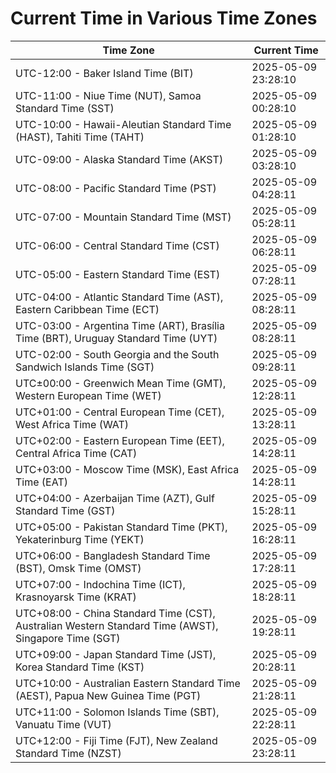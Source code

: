 # Current Time in Various Time Zones

| Time Zone | Current Time |
|-----------|--------------|
| UTC-12:00 - Baker Island Time (BIT) | 2025-05-09 23:28:10 |
| UTC-11:00 - Niue Time (NUT), Samoa Standard Time (SST) | 2025-05-09 00:28:10 |
| UTC-10:00 - Hawaii-Aleutian Standard Time (HAST), Tahiti Time (TAHT) | 2025-05-09 01:28:10 |
| UTC-09:00 - Alaska Standard Time (AKST) | 2025-05-09 03:28:10 |
| UTC-08:00 - Pacific Standard Time (PST) | 2025-05-09 04:28:11 |
| UTC-07:00 - Mountain Standard Time (MST) | 2025-05-09 05:28:11 |
| UTC-06:00 - Central Standard Time (CST) | 2025-05-09 06:28:11 |
| UTC-05:00 - Eastern Standard Time (EST) | 2025-05-09 07:28:11 |
| UTC-04:00 - Atlantic Standard Time (AST), Eastern Caribbean Time (ECT) | 2025-05-09 08:28:11 |
| UTC-03:00 - Argentina Time (ART), Brasília Time (BRT), Uruguay Standard Time (UYT) | 2025-05-09 08:28:11 |
| UTC-02:00 - South Georgia and the South Sandwich Islands Time (SGT) | 2025-05-09 09:28:11 |
| UTC±00:00 - Greenwich Mean Time (GMT), Western European Time (WET) | 2025-05-09 12:28:11 |
| UTC+01:00 - Central European Time (CET), West Africa Time (WAT) | 2025-05-09 13:28:11 |
| UTC+02:00 - Eastern European Time (EET), Central Africa Time (CAT) | 2025-05-09 14:28:11 |
| UTC+03:00 - Moscow Time (MSK), East Africa Time (EAT) | 2025-05-09 14:28:11 |
| UTC+04:00 - Azerbaijan Time (AZT), Gulf Standard Time (GST) | 2025-05-09 15:28:11 |
| UTC+05:00 - Pakistan Standard Time (PKT), Yekaterinburg Time (YEKT) | 2025-05-09 16:28:11 |
| UTC+06:00 - Bangladesh Standard Time (BST), Omsk Time (OMST) | 2025-05-09 17:28:11 |
| UTC+07:00 - Indochina Time (ICT), Krasnoyarsk Time (KRAT) | 2025-05-09 18:28:11 |
| UTC+08:00 - China Standard Time (CST), Australian Western Standard Time (AWST), Singapore Time (SGT) | 2025-05-09 19:28:11 |
| UTC+09:00 - Japan Standard Time (JST), Korea Standard Time (KST) | 2025-05-09 20:28:11 |
| UTC+10:00 - Australian Eastern Standard Time (AEST), Papua New Guinea Time (PGT) | 2025-05-09 21:28:11 |
| UTC+11:00 - Solomon Islands Time (SBT), Vanuatu Time (VUT) | 2025-05-09 22:28:11 |
| UTC+12:00 - Fiji Time (FJT), New Zealand Standard Time (NZST) | 2025-05-09 23:28:11 |
